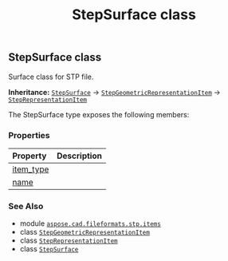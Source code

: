 ﻿---
title: StepSurface class
second_title: Aspose.CAD for Python via .NET API References
description: 
type: docs
weight: 470
url: /aspose.cad.fileformats.stp.items/stepsurface/
is_root: false
---

## StepSurface class

Surface class for STP file.



**Inheritance:** [`StepSurface`](/cad/python-net/aspose.cad.fileformats.stp.items/stepsurface) → 
[`StepGeometricRepresentationItem`](/cad/python-net/aspose.cad.fileformats.stp.items/stepgeometricrepresentationitem) → 
[`StepRepresentationItem`](/cad/python-net/aspose.cad.fileformats.stp.items/steprepresentationitem)



The StepSurface type exposes the following members:

### Properties
| Property | Description |
| :- | :- |
| [item_type](/cad/python-net/aspose.cad.fileformats.stp.items/stepsurface/item_type) |  |
| [name](/cad/python-net/aspose.cad.fileformats.stp.items/stepsurface/name) |  |



### See Also
* module [`aspose.cad.fileformats.stp.items`](..)
* class [`StepGeometricRepresentationItem`](/cad/python-net/aspose.cad.fileformats.stp.items/stepgeometricrepresentationitem)
* class [`StepRepresentationItem`](/cad/python-net/aspose.cad.fileformats.stp.items/steprepresentationitem)
* class [`StepSurface`](/cad/python-net/aspose.cad.fileformats.stp.items/stepsurface)
